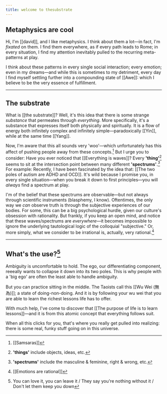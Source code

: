 ```yaml
---
title: welcome to thesubstrate
---
```

## Metaphysics are cool
Hi, I'm [[david]], and I like metaphysics. I think about them a lot—in fact, I'm *fixated* on them. I find them everywhere, as if every path leads to Rome; in every situation, I find my attention inevitably pulled to the recurring meta-patterns at play. 

I think about these patterns in every single social interaction; every emotion; even in my dreams—and while this is sometimes to my detriment, every day I find myself settling further into a compounding state of [[Awe]]: which I believe to be the very essence of fulfillment.

---
## The substrate
What is [[the substrate]]? Well, it's this idea that there is some strange *substance* that permeates through *everything*. More specifically, it's a substance that expresses itself both physically and spiritually. It is a flow of energy both infinitely complex and infinitely simple—paradoxically [[Yin]], while at the same time [[Yang]].

Now, I'm aware that this all sounds very 'woo'—which unfortunately has this affect of pushing people away from these concepts.[^1] But I urge you to consider: Have you ever noticed that [[Everything is waves]]? Every **'thing'**[^2] seems to sit at the intersection point between many different **'spectrums'**.[^3] For example: Recently, I have been fascinated by the idea that: [[The two poles of autism are ADHD and OCD]].  It's wild because I promise you, in every single situation—when you break it down to first principles—you will *always* find a spectrum at play.

I'm of the belief that these spectrums are observable—but not always through scientific instruments (blasphemy, I know). Oftentimes, the only way we *can* observe truth is through the subjective experiences of our bodies. For some, this can be a big psychological hurdle, given our culture's obsession with rationality. But frankly, if you keep an open mind, and notice that these waves/spectrums are *everywhere*—it becomes impossible to ignore the underlying tautological logic of the colloquial "subjective." Or, more simply, what we consider to be irrational is, actually, very rational.[^4] 

---
## What's the use?[^5]
Ambiguity is uncomfortable to hold. The ego, our differentiating component, reeeally wants to collapse it down into its two poles. This is why people with a 'big ego' are often the least able to handle ambiguity.

But you can practice sitting in the middle. The Taoists call this [[Wu Wei (無為)]]; a state of doing-non-doing. And it is by following your wu wei that you are able to learn the richest lessons life has to offer.

With much help, I've come to discover that [[The purpose of life is to learn lessons]]—and it is from this atomic concept that everything follows suit.

When all this clicks for you, that's where you really get pulled into realizing: there is some real, funky stuff going on in this universe.





[^1]: [[Samsaras]]
[^2]: **'things'** include objects, ideas, etc.
[^3]: **'spectrums'** include the masculine & feminine, right & wrong, etc.
[^4]: [[Emotions are rational]]
[^5]: You can love it, you can leave it / They say you're nothing without it / Don't let them keep you down


